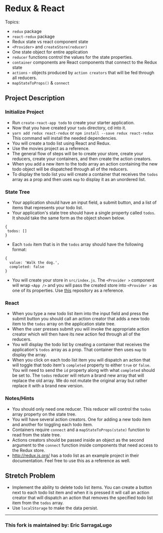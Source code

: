 # Redux & React

Topics:

- `redux` package
- `react-redux` package
- Redux state vs react component state
- `<Provider>` and `createStore(reducer)`
- One state object for entire application
- `reducer` functions control the values for the state properties.
- `container` components are React components that connect to the Redux state
- `actions` - objects produced by `action creators` that will be fed through all reducers.
- `mapStateToProps()` & `connect`

## Project Description

### Initialize Project

- Run `create-react-app todo` to create your starter application.
- Now that you have created your `todo` directory, cd into it.
- `yarn add redux react-redux` or `npm install --save redux react-redux` This command will install the needed dependencies.
- You will create a todo list using React and Redux.
- Use the movies project as a reference.
- The general flow of steps will be to create your store, create your reducers, create your containers, and then create the action creators.
- When you add a new item to the todo array an action containing the new todo object will be dispatched through all of the reducers.
- To display the todo list you will create a container that receives the `todos` array as a prop and then uses `map` to display it as an unordered list.

### State Tree

- Your application should have an input field, a submit button, and a list of items that represents your todo list.
- Your application's state tree should have a single property called `todos`. It should take the same form as the object shown below.

```
{
 todos: []
}
```

- Each `todo` item that is in the `todos` array should have the following format:

```
{
  value: 'Walk the dog.',
  completed: false
}
```

- You will create your store in `src/index.js`. The `<Provider >` component will wrap `<App />` and you will pass the created store into `<Provider >` as one of its properties. Use [this](https://github.com/SunJieMing/redux-example-movies) repository as a reference.

### React

- When you type a new todo list item into the input field and press the submit button you should call an action creator that adds a new todo item to the `todos` array on the application state tree.
- When the user presses submit you will invoke the appropriate action creator which will then have its new action fed through all of the reducers.
- You will display the todo list by creating a container that receives the application's `todos` array as a prop. That container then uses `map` to display the array.
- When you click on each todo list item you will dispatch an action that will toggle that todo item's `completed` property to either `true` or `false`. You will need to send the `id` property along with what `completed` should be set to. The `todos` reducer will return a brand new array that will replace the old array. We do not mutate the original array but rather replace it with a brand new version.

### Notes/Hints

- You should only need one reducer. This reducer will control the `todos` array property on the state tree.
- You will have several action creators. One for adding a new todo item and another for toggling each todo item.
- Containers require `connect` and a `mapStateToProps(state)` function to read from the state tree.
- Actions creators should be passed inside an object as the second argument to the `connect` function inside components that need access to the Redux store.
- http://redux.js.org/ has a todo list as an example project in their documentation. Feel free to use this as a reference as well.

## Stretch Problem

- Implement the ability to delete todo list items. You can create a button next to each todo list item and when it is pressed it will call an action creator that will dispatch an action that removes the specified todo list item from the `todos` array.
- Use `localStorage` to make the data persist.

---

### This fork is maintained by: Eric SarragaLugo
